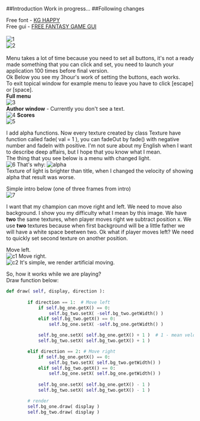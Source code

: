 ##Introduction
Work in progress...
##Following changes

Free font - [KG HAPPY](http://www.fontspace.com/kimberly-geswein/kg-happy "KG HAPPY")<br />
Free gui - [FREE FANTASY GAME GUI](http://www.gameart2d.com/free-fantasy-game-gui.html "FREE FANTASY GAME GUI")<br /><br />
![1](https://cloud.githubusercontent.com/assets/19840443/17922043/458d2a56-69dd-11e6-86b6-28bce46ea092.png) <br />
![2](https://cloud.githubusercontent.com/assets/19840443/17922045/4b62a1b8-69dd-11e6-9cab-fe440041c46b.png) <br />
<br />
Menu takes a lot of time because you need to set all buttons, it's not a ready made something that you can click and set, you need to launch your application 100 times before final version.<br />
Ok Below you see my 3hour's work of setting the buttons, each works.<br />
To exit topical window for example menu to leave you have to click [escape] or [space]. <br />
**Full menu**<br />
![3](https://cloud.githubusercontent.com/assets/19840443/17930208/55a3ab18-6a05-11e6-8557-2d834d20f2fd.png)
<br />
**Author window** - Currently you don't see a text. <br/>
![4](https://cloud.githubusercontent.com/assets/19840443/17930261/9497fd92-6a05-11e6-94f6-b00e23266d0a.png)
**Scores**<br/>
![5](https://cloud.githubusercontent.com/assets/19840443/17930279/a2ca2124-6a05-11e6-8699-2ea39aac805b.png)

I add alpha functions. Now every texture created by class Texture have function called fade( val = 1 ), you can fadeOut by fade() with negative number and fadeIn with positive. I'm not sure about my English when I want to describe deep affairs, but I hope that you know what I mean. <br/>
The thing that you see below is a menu with changed light.<br/>
![6](https://cloud.githubusercontent.com/assets/19840443/17967374/1d059740-6ac7-11e6-9895-9472801c70f0.png)
That's why: ![alpha](https://cloud.githubusercontent.com/assets/19840443/17968017/bb6f0f30-6aca-11e6-81ad-77fa0964ee2d.png) <br/>
Texture of light is brighter than title, when I changed the velocity of showing alpha that result was worse. <br/>

Simple intro below (one of three frames from intro) <br/>
![7](https://cloud.githubusercontent.com/assets/19840443/17968114/58668bc4-6acb-11e6-8702-61a4d197d641.png)

I want that my champion can move right and left. We need to move also background. I show you my difficulty what I mean by this image. We have **two** the same textures, when player moves right we subtract position x. We use **two** textures because when first background will be a little father we will have a white space beetwen two. Ok what if player moves left? We need to quickly set second texture on another position. <br/>

Move left. <br/>
![c1](https://cloud.githubusercontent.com/assets/19840443/17997244/ad355322-6b6d-11e6-8c3e-7cfd341b4ff0.png)
Move right. <br/>
![c2](https://cloud.githubusercontent.com/assets/19840443/17997260/c6c7d3d2-6b6d-11e6-9443-9dc010a005bf.png)
It's simple, we render artificial moving.

So, how it works while we are playing? <br/>
Draw function below: <br/>
```python
def draw( self, display, direction ):
		
		if direction == 1:	# Move left
			if self.bg_one.getX() == 0:
				self.bg_two.setX( -self.bg_two.getWidth() )
			elif self.bg_two.getX() == 0:
				self.bg_one.setX( -self.bg_one.getWidth() )

			self.bg_one.setX( self.bg_one.getX() + 1 )  # 1 - mean velocity, we can also add another variable
			self.bg_two.setX( self.bg_two.getX() + 1 )

		elif direction == 2: # Move right
			if self.bg_one.getX() == 0:
				self.bg_two.setX( self.bg_two.getWidth() )
			elif self.bg_two.getX() == 0:
				self.bg_one.setX( self.bg_one.getWidth() )
      
			self.bg_one.setX( self.bg_one.getX() - 1 )
			self.bg_two.setX( self.bg_two.getX() - 1 )

		# render
		self.bg_one.draw( display )
		self.bg_two.draw( display )
```

